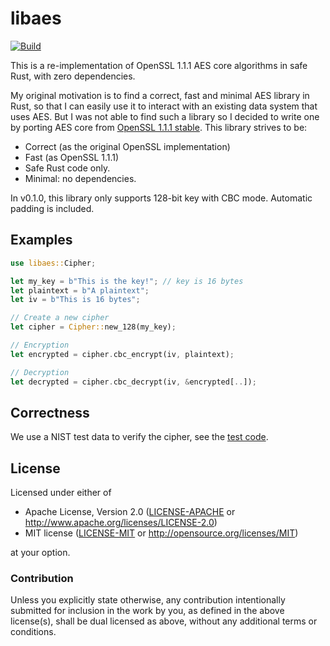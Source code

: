 # libaes

[![Build](https://github.com/keepsimple1/libaes/workflows/Build%20and%20Test/badge.svg)](https://github.com/keepsimple1/libaes/actions)

This is a re-implementation of OpenSSL 1.1.1 AES core algorithms in safe Rust, with zero dependencies.

My original motivation is to find a correct, fast and minimal AES library in Rust, so that I can easily use it to 
interact with an existing data system that uses AES. But I was not able to find such a library so I decided to
write one by porting AES core from [OpenSSL 1.1.1 stable](https://github.com/openssl/openssl/blob/OpenSSL_1_1_1-stable/crypto/aes/aes_core.c).
This library strives to be:

- Correct (as the original OpenSSL implementation)
- Fast (as OpenSSL 1.1.1)
- Safe Rust code only.
- Minimal: no dependencies.

In v0.1.0, this library only supports 128-bit key with CBC mode. Automatic padding is included.

## Examples

```rust
use libaes::Cipher;

let my_key = b"This is the key!"; // key is 16 bytes
let plaintext = b"A plaintext";
let iv = b"This is 16 bytes";

// Create a new cipher
let cipher = Cipher::new_128(my_key);

// Encryption
let encrypted = cipher.cbc_encrypt(iv, plaintext);

// Decryption
let decrypted = cipher.cbc_decrypt(iv, &encrypted[..]);

```

## Correctness

We use a NIST test data to verify the cipher, see the [test code](tests/aes.rs).

## License

Licensed under either of

 * Apache License, Version 2.0 ([LICENSE-APACHE](LICENSE-APACHE) or http://www.apache.org/licenses/LICENSE-2.0)
 * MIT license ([LICENSE-MIT](LICENSE-MIT) or http://opensource.org/licenses/MIT)

at your option.

### Contribution

Unless you explicitly state otherwise, any contribution intentionally submitted
for inclusion in the work by you, as defined in the above license(s), shall be
dual licensed as above, without any additional terms or conditions.
